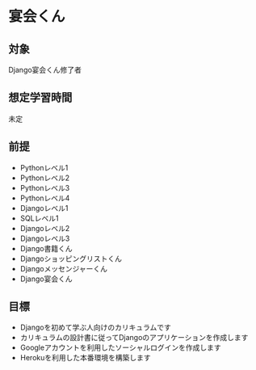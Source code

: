 # 宴会くん

## 対象
Django宴会くん修了者

## 想定学習時間
未定

## 前提
* Pythonレベル1
* Pythonレベル2
* Pythonレベル3
* Pythonレベル4
* Djangoレベル1
* SQLレベル1
* Djangoレベル2
* Djangoレベル3
* Django書籍くん
* Djangoショッピングリストくん
* Djangoメッセンジャーくん
* Django宴会くん

## 目標
* Djangoを初めて学ぶ人向けのカリキュラムです
* カリキュラムの設計書に従ってDjangoのアプリケーションを作成します
* Googleアカウントを利用したソーシャルログインを作成します
* Herokuを利用した本番環境を構築します
